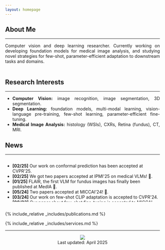 ```yaml
---
layout: homepage
---
```


## About Me
---

<div style="text-align: justify ">
Computer vision and deep learning researcher. Currently working on developing foundation models for medical image analysis, and 
studying novel strategies for few-shot, parameter-efficient adaptation to downstream tasks and domains.
</div>

<div id="v-space">
<br>
</div>

## Research Interests
---

<div style="text-align: justify "> 
    <ul>
        <li>
            <strong>Computer Vision:</strong> image recognition, image segmentation, 3D segmentation.
        </li> 
        <li>
            <strong>Deep Learning:</strong> foundation models, multi-modal learning, vision-language pre-training,
                    few-shot learning, parameter-efficient fine-tuning.
        </li> 
        <li>
            <strong>Medical Image Analysis:</strong> histology (WSIs), CXRs, Retina (fundus), CT, MRI.
        </li>
    </ul>
 </div>

## News
---

<div style="height: 140px; overflow: auto;">
    <ul>
        <li>
            <strong>[02/25]</strong> Our work on conformal prediction has been accepted at CVPR'25.
        </li>
        <li>
            <strong>[02/25]</strong> We got two papers accepted at IPMI'25 on medical VLMs! <span style="display: inline-block; white-space: nowrap;"> &#127881; </span>.
        </li>
        <li>
            <strong>[01/25]</strong> FLAIR, the first VLM for fundus images has finally been published at MedIA <span style="display: inline-block; white-space: nowrap;"> &#128220; </span>.
        </li> 
        <li>
            <strong>[05/24]</strong> Two papers accepted at MICCAI'24! <span style="display: inline-block; white-space: nowrap;"> &#127881; </span>.
        </li> 
        <li>
            <strong>[03/24]</strong> Our work on few-shot CLIP adaptation is accepted to CVPR'24.
        </li> 
        <li>
            <strong>[08/23]</strong> Our paper about few-shot fine-tuning is accepted to MICCAI-MedAGI 2023.
        </li> 
        <li>
            <strong>[04/23]</strong> I have been awarded with the Postdoctoral Merit Scholarship for Foreign Students (PBEEE) from the Fonds de recherche du Québec (FRQ)! <span style="display: inline-block; white-space: nowrap;"> &#128176; </span>
        </li> 
        <li>
            <strong>[01/23]</strong> I started working as a Postdoctoral Fellow at ÉTS Montréal <span style="display: inline-block; white-space: nowrap;"> &#128747; </span>.
        </li> 
        <li>
            <strong>[10/22]</strong> I defended my PhD Thesis on not-so-supervised learning on medical imaging <span style="display: inline-block; white-space: nowrap;"> &#127891; </span>.
        </li>
        <li>
            <strong>[06/22]</strong> Our paper about unsupervised brain lesion segmentation is accepted to MedIA <span style="display: inline-block; white-space: nowrap;"> &#128220; </span>.
        </li>
        <li>
            <strong>[06/21]</strong> Our paper about weakly supervised WSI grading is accepted to JBHI <span style="display: inline-block; white-space: nowrap;"> &#128220; </span>.
        </li> 
        <li>
            <strong>[06/20]</strong> Our article on prostate histology grading - SICAPv2 dataset - is accepted at CMPB.
        </li> 
        <li>
            <strong>[09/19]</strong> I have been awarded with a 4-years PhD research personnel training grant (FPI) from the Spanish Goverment <span style="display: inline-block; white-space: nowrap;"> &#128176; </span>.
        </li> 
        <li>
            <strong>[09/19]</strong> Started my PhD studies under supervision of Prof. Valery Naranjo.
        </li> 
    </ul>
</div>

<div id="v-space">
<br>
</div>

{% include_relative _includes/publications.md %}

{% include_relative _includes/services.md %}

<div id="v-space">
</div>

---

<p><center>
    <a href='https://clustrmaps.com/site/1c5cm'  title='Visit tracker'><img src='//clustrmaps.com/map_v2.png?cl=ffffff&w=300&t=tt&d=p5yH_wWkzv36A66-zF0i4nil92bXzKwVvRNbZHG4MbM&co=2d78ad&ct=ffffff'/></a>
    <br>
    Last updated: April 2025
</center></p>